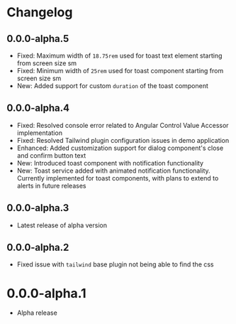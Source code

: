 # Changelog

## 0.0.0-alpha.5
- Fixed: Maximum width of `18.75rem` used for toast text element starting from screen size sm
- Fixed: Minimum width of `25rem` used for toast component starting from screen size sm
- New: Added support for custom `duration` of the toast component

## 0.0.0-alpha.4
- Fixed: Resolved console error related to Angular Control Value Accessor implementation
- Fixed: Resolved Tailwind plugin configuration issues in demo application
- Enhanced: Added customization support for dialog component's close and confirm button text
- New: Introduced toast component with notification functionality
- New: Toast service added with animated notification functionality. Currently implemented for toast components, with plans to extend to alerts in future releases

## 0.0.0-alpha.3
- Latest release of alpha version

## 0.0.0-alpha.2
- Fixed issue with `tailwind` base plugin not being able to find the css

# 0.0.0-alpha.1
- Alpha release